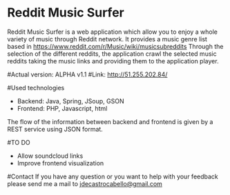 # Reddit Music Surfer

Reddit Music Surfer is a web application which allow you to enjoy a whole variety of music through Reddit network.
It provides a music genre list based in https://www.reddit.com/r/Music/wiki/musicsubreddits
Through the selection of the different reddits, the application crawl the selected music reddits taking the 
music links and providing them to the application player.

#Actual version: ALPHA v1.1
#Link: http://51.255.202.84/

#Used technologies
- Backend: Java, Spring, JSoup, GSON
- Frontend: PHP, Javascript, html

The flow of the information between backend and frontend is given by a REST service using JSON format.

#TO DO
- Allow soundcloud links
- Improve frontend visualization

#Contact
If you have any question or you want to help with your feedback please send me a mail to jdecastrocabello@gmail.com